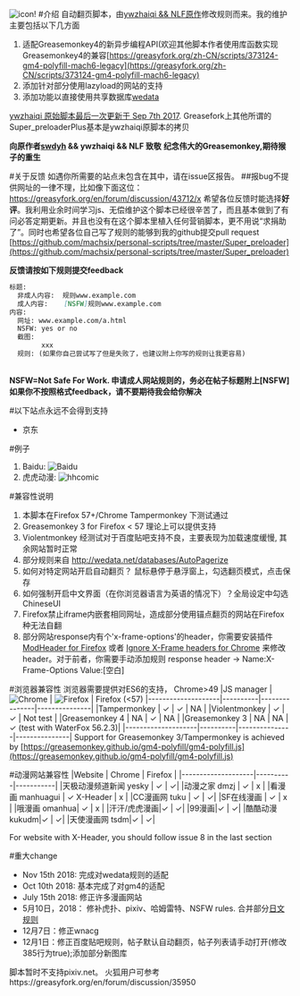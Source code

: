 ![icon!](https://github.com/machsix/personal-scripts/raw/master/Super_preloader/icon2.png)
#介绍
自动翻页脚本，由[ywzhaiqi && NLF原作](https://github.com/ywzhaiqi/userscript/tree/master/scripts/Super_preloaderPlus)修改规则而来。我的维护主要包括以下几方面
1. 适配Greasemonkey4的新异步编程API(欢迎其他脚本作者使用库函数实现Greasemonkey4的兼容[https://greasyfork.org/zh-CN/scripts/373124-gm4-polyfill-mach6-legacy](https://greasyfork.org/zh-CN/scripts/373124-gm4-polyfill-mach6-legacy)
2. 添加针对部分使用lazyload的网站的支持
3. 添加功能以直接使用共享数据库[wedata](http://wedata.net/databases/AutoPagerize/items)

[ywzhaiqi 原始脚本最后一次更新于 Sep 7th 2017](https://github.com/ywzhaiqi/userscript/tree/master/scripts/Super_preloaderPlus). Greasefork上其他所谓的Super_preloaderPlus基本是ywzhaiqi原脚本的拷贝

**向原作者[swdyh](https://github.com/swdyh) && ywzhaiqi && NLF 致敬**
**纪念伟大的Greasemonkey,期待猴子的重生**

#关于反馈
如遇你所需要的站点未包含在其中，请在issue区报告。 
##报bug不提供网址的一律不理，比如像下面这位：
https://greasyfork.org/en/forum/discussion/43712/x
希望各位反馈时能选择**好评**。我利用业余时间学习js、无偿维护这个脚本已经很辛苦了，而且基本做到了有问必答定期更新。并且也没有在这个脚本里植入任何营销脚本，更不用说“求捐助了”。同时也希望各位自己写了规则的能够到我的github提交pull request [https://github.com/machsix/personal-scripts/tree/master/Super_preloader](https://github.com/machsix/personal-scripts/tree/master/Super_preloader)

**反馈请按如下规则提交feedback**
``` markdown
标题: 
  非成人内容:  规则www.example.com
  成人内容:    [NSFW]规则www.example.com
内容:
  网址: www.example.com/a.html
  NSFW: yes or no
  截图: 
        xxx
  规则: (如果你自己尝试写了但是失败了，也建议附上你写的规则让我更容易)
     
```
**NSFW=Not Safe For Work. 申请成人网站规则的，务必在帖子标题附上\[NSFW\]**
**如果你不按照格式feedback，请不要期待我会给你解决**

#以下站点永远不会得到支持
- 京东



#例子
1. Baidu:
![Baidu](https://github.com/machsix/personal-scripts/raw/master/Super_preloader/ex4.PNG)
2. 虎虎动漫:
![hhcomic](https://github.com/machsix/personal-scripts/raw/master/Super_preloader/ex3.PNG)

#兼容性说明
1. 本脚本在Firefox 57+/Chrome Tampermonkey 下测试通过
2. Greasemonkey 3 for Firefox < 57 理论上可以提供支持
3. Violentmonkey 经测试对于百度贴吧支持不良，主要表现为加载速度缓慢, 其余网站暂时正常
4. 部分规则来自 http://wedata.net/databases/AutoPagerize
5. 如何对特定网站开启自动翻页？ 鼠标悬停于悬浮窗上，勾选翻页模式，点击保存
6. 如何强制开启中文界面（在你浏览器语言为英语的情况下）？全局设定中勾选ChineseUI
7. Firefox禁止iframe内嵌套相同网址，造成部分使用锚点翻页的网站在Firefox种无法自翻
8. 部分网站response内有个'x-frame-options'的header，你需要安装插件[ModHeader for Firefox](https://addons.mozilla.org/en-US/firefox/addon/modheader-firefox/?src=search) 或者 [Ignore X-Frame headers for Chrome](https://chrome.google.com/webstore/detail/ignore-x-frame-headers/gleekbfjekiniecknbkamfmkohkpodhe?hl=en-US) 来修改header。对于前者，你需要手动添加规则 response header -> Name:X-Frame-Options Value:\[空白\] 

#浏览器兼容性
浏览器需要提供对ES6的支持， Chrome>49
|JS manager          | ![Chrome](https://img.shields.io/badge/Chrome-%3Ev49-blue.svg) | ![Firefox](https://img.shields.io/badge/Firefox-%3E57-red.svg) | Firefox (<57)
|--------------------|----------|---------------|---------------|
|Tampermonkey        |   ✓      | ✓             | NA            |
|Violentmonkey       |   ✓      | ✓             | Not test     |
|Greasemonkey 4      |   NA     | ✓             | NA            |
|Greasemonkey 3      |   NA     | NA            | ✓  (test with WaterFox 56.2.3)|
|--------------------|----------|---------------|---------------|
Support for Greasemonkey 3/Tampermonkey  is achieved by [https://greasemonkey.github.io/gm4-polyfill/gm4-polyfill.js](https://greasemonkey.github.io/gm4-polyfill/gm4-polyfill.js) 


#动漫网站兼容性
|Website             | Chrome   | Firefox   |
|--------------------|----------|-----------|
|天极动漫频道新闻 yesky |  ✓  | ✓|
|动漫之家 dmzj        | ✓  | x |
|看漫画 manhuagui    | ✓  X-Header | x |
|CC漫画网 tuku |  ✓ | ✓|
|SF在线漫画 |  ✓ | x |
|哦漫画 omanhua| ✓ | x |
|汗汗/虎虎漫画|✓ | ✓|
|99漫画|✓ | ✓|
|酷酷动漫 kukudm|✓ | ✓|
|天使漫画网 tsdm|✓ | ✓|

For website with X-Header, you should follow issue 8 in the last section



#重大change
- Nov 15th 2018: 完成对wedata规则的适配
- Oct 10th 2018: 基本完成了对gm4的适配
- July 15th 2018: 修正许多漫画网站
- 5月10日，2018： 修补虎扑、pixiv、哈姆雷特、NSFW rules. 合并部分[日文规则](http://wedata.net/databases/AutoPagerize)
- 12月7日：修正wnacg
- 12月1日：修正百度贴吧规则，帖子默认自动翻页，帖子列表请手动打开(修改385行为true);添加部分新图库

脚本暂时不支持pixiv.net。 火狐用户可参考https://greasyfork.org/en/forum/discussion/35950